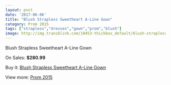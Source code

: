 ```yaml
---
layout: post
date: '2017-06-06'
title: "Blush Strapless Sweetheart A-Line Gown"
category: Prom 2015
tags: ["strapless","dresses","gown","prom","blush"]
image: http://img.transblink.com/10453-thickbox_default/blush-strapless-sweetheart-a-line-gown.jpg
---
```

Blush Strapless Sweetheart A-Line Gown

On Sales: **$280.99**
<a href="https://www.transblink.com/en/prom-2015/3396-blush-strapless-sweetheart-a-line-gown.html"><amp-img layout="responsive" width="600" height="600" src="//img.transblink.com/10453-thickbox_default/blush-strapless-sweetheart-a-line-gown.jpg" alt="Blush Strapless Sweetheart A-Line Gown 0" /></a>
<a href="https://www.transblink.com/en/prom-2015/3396-blush-strapless-sweetheart-a-line-gown.html"><amp-img layout="responsive" width="600" height="600" src="//img.transblink.com/10456-thickbox_default/blush-strapless-sweetheart-a-line-gown.jpg" alt="Blush Strapless Sweetheart A-Line Gown 1" /></a>
<a href="https://www.transblink.com/en/prom-2015/3396-blush-strapless-sweetheart-a-line-gown.html"><amp-img layout="responsive" width="600" height="600" src="//img.transblink.com/10455-thickbox_default/blush-strapless-sweetheart-a-line-gown.jpg" alt="Blush Strapless Sweetheart A-Line Gown 2" /></a>
<a href="https://www.transblink.com/en/prom-2015/3396-blush-strapless-sweetheart-a-line-gown.html"><amp-img layout="responsive" width="600" height="600" src="//img.transblink.com/10454-thickbox_default/blush-strapless-sweetheart-a-line-gown.jpg" alt="Blush Strapless Sweetheart A-Line Gown 3" /></a>

Buy it: [Blush Strapless Sweetheart A-Line Gown](https://www.transblink.com/en/prom-2015/3396-blush-strapless-sweetheart-a-line-gown.html "Blush Strapless Sweetheart A-Line Gown")

View more: [Prom 2015](https://www.transblink.com/en/10-prom-2015 "Prom 2015")
